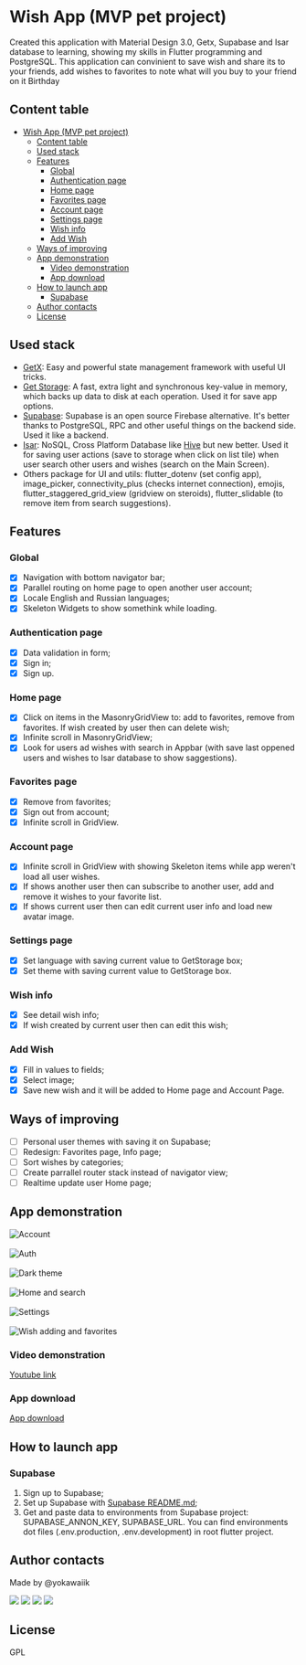 # Wish App (MVP pet project)

Created this application with Material Design 3.0, Getx, Supabase and Isar database to learning, showing my skills in Flutter programming and PostgreSQL. This application can convinient to save wish and share its to your friends, add wishes to favorites to note what will you buy to your friend on it Birthday

## Content table

- [Wish App (MVP pet project)](#wish-app-mvp-pet-project)
  - [Content table](#content-table)
  - [Used stack](#used-stack)
  - [Features](#features)
    - [Global](#global)
    - [Authentication page](#authentication-page)
    - [Home page](#home-page)
    - [Favorites page](#favorites-page)
    - [Account page](#account-page)
    - [Settings page](#settings-page)
    - [Wish info](#wish-info)
    - [Add Wish](#add-wish)
  - [Ways of improving](#ways-of-improving)
  - [App demonstration](#app-demonstration)
    - [Video demonstration](#video-demonstration)
    - [App download](#app-download)
  - [How to launch app](#how-to-launch-app)
    - [Supabase](#supabase)
  - [Author contacts](#author-contacts)
  - [License](#license)

## Used stack

- [GetX](https://pub.dev/packages/get): Easy and powerful state management framework with useful UI tricks.
- [Get Storage](https://pub.dev/packages/get_storage): A fast, extra light and synchronous key-value in memory, which backs up data to disk at each operation. Used it for save app options.
- [Supabase](https://supabase.com/): Supabase is an open source Firebase alternative. It's better thanks to PostgreSQL, RPC and other useful things on the backend side. Used it like a backend.
- [Isar](https://isar.dev/): NoSQL, Cross Platform Database like [Hive](https://docs.hivedb.dev/) but new better. Used it for saving user actions (save to storage when click on list tile) when user search other users and wishes (search on the Main Screen).
- Others package for UI and utils: flutter_dotenv (set config app), image_picker, connectivity_plus (checks internet connection), emojis, flutter_staggered_grid_view (gridview on steroids), flutter_slidable (to remove item from search suggestions). 

## Features

### Global
- [x] Navigation with bottom navigator bar;
- [x] Parallel routing on home page to open another user account;
- [x] Locale English and Russian languages;
- [x] Skeleton Widgets to show somethink while loading.

### Authentication page
- [x] Data validation in form;
- [x] Sign in;
- [x] Sign up.

### Home page
- [x] Click on items in the MasonryGridView to: add to favorites, remove from favorites. If wish created by user then can delete wish;
- [x] Infinite scroll in MasonryGridView;
- [x] Look for users ad wishes with search in Appbar (with save last oppened users and wishes to Isar database to show saggestions).

### Favorites page
- [x] Remove from favorites;
- [x] Sign out from account;
- [x] Infinite scroll in GridView.

### Account page
- [x] Infinite scroll in GridView with showing Skeleton items while app weren't load all user wishes.
- [x] If shows another user then can subscribe to another user, add and remove it wishes to your favorite list. 
- [x] If shows current user then can edit current user info and load new avatar image.

### Settings page
- [x] Set language with saving current value to GetStorage box;
- [x] Set theme with saving current value to GetStorage box.

### Wish info
- [x] See detail wish info;
- [x] If wish created by current user then can edit this wish;

### Add Wish
- [x] Fill in values to fields;
- [x] Select image;
- [x] Save new wish and it will be added to Home page and Account Page.

## Ways of improving
- [ ] Personal user themes with saving it on Supabase;
- [ ] Redesign: Favorites page, Info page;
- [ ] Sort wishes by categories;
- [ ] Create parrallel router stack instead of navigator view;
- [ ] Realtime update user Home page;

## App demonstration

![Account](./screenshots/Account.png)
\
\
![Auth](./screenshots/Auth.png)
\
\
![Dark theme](./screenshots/Dark%20theme.png)
\
\
![Home and search](./screenshots/Home%20and%20search.png)
\
\
![Settings](./screenshots/Settings.png)
\
\
![Wish adding and favorites](./screenshots/Wish%20adding%20and%20favorites.png)

### Video demonstration

[Youtube link](https://www.youtube.com/watch?v=mACMSRsb1U0&t=2s)


### App download

[App download](https://drive.google.com/file/d/10nmPqBF1d52CqPSSs3prhwjb5CmO04df/view?usp=sharing)


## How to launch app

### Supabase

1. Sign up to Supabase;
2. Set up Supabase with [Supabase README.md](./supabase/README.md);
3. Get and paste data to environments from Supabase project: SUPABASE_ANNON_KEY, SUPABASE_URL. You can find environments dot files (.env.production, .env.development) in root flutter project.

## Author contacts

Made by @yokawaiik

<p>
  <a href="https://mail.google.com/mail/u/0/#search/yokawaiik%40gmail.com"><img src="https://img.shields.io/badge/Gmail-D14836?style=for-the-badge&logo=gmail&logoColor=white"/></a>
  <a href="https://instagram.com/yokawaiik"><img src="https://img.shields.io/badge/instagram-E4405F.svg?style=for-the-badge&logo=instagram&logoColor=white"/></a>
  <a href="https://linkedin.com/in/danil-shubin"><img src="https://img.shields.io/badge/linkedin-0077B5.svg?style=for-the-badge&logo=linkedin&logoColor=white"/></a>
  <a href="https://t.me/yokawaiik"><img src="https://img.shields.io/badge/Telegram-2CA5E0?style=for-the-badge&logo=telegram&logoColor=white"/></a>
</p>


## License

GPL
